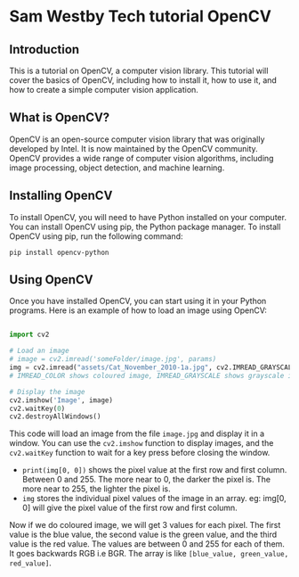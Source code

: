 # Sam Westby Tech tutorial OpenCV

## Introduction

This is a tutorial on OpenCV, a computer vision library. This tutorial will cover the basics of OpenCV, including how to install it, how to use it, and how to create a simple computer vision application.

## What is OpenCV?

OpenCV is an open-source computer vision library that was originally developed by Intel. It is now maintained by the OpenCV community. OpenCV provides a wide range of computer vision algorithms, including image processing, object detection, and machine learning.

## Installing OpenCV

To install OpenCV, you will need to have Python installed on your computer. You can install OpenCV using pip, the Python package manager. To install OpenCV using pip, run the following command:

```
pip install opencv-python
```

## Using OpenCV

Once you have installed OpenCV, you can start using it in your Python programs. Here is an example of how to load an image using OpenCV:

```python

import cv2

# Load an image
# image = cv2.imread('someFolder/image.jpg', params)
img = cv2.imread("assets/Cat_November_2010-1a.jpg", cv2.IMREAD_GRAYSCALE)
# IMREAD_COLOR shows coloured image, IMREAD_GRAYSCALE shows grayscale image

# Display the image
cv2.imshow('Image', image)
cv2.waitKey(0)
cv2.destroyAllWindows()
```

This code will load an image from the file `image.jpg` and display it in a window. You can use the `cv2.imshow` function to display images, and the `cv2.waitKey` function to wait for a key press before closing the window.

- `print(img[0, 0])` shows the pixel value at the first row and first column. Between 0 and 255. The more near to 0, the darker the pixel is. The more near to 255, the lighter the pixel is.
- `img` stores the individual pixel values of the image in an array. eg: img[0, 0] will give the pixel value of the first row and first column.

Now if we do coloured image, we will get 3 values for each pixel. The first value is the blue value, the second value is the green value, and the third value is the red value. The values are between 0 and 255 for each of them. It goes backwards RGB i.e BGR. The array is like `[blue_value, green_value, red_value]`.